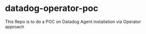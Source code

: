 # datadog-operator-poc
This Repo is to do a POC on Datadog Agent installation via Operator approach
